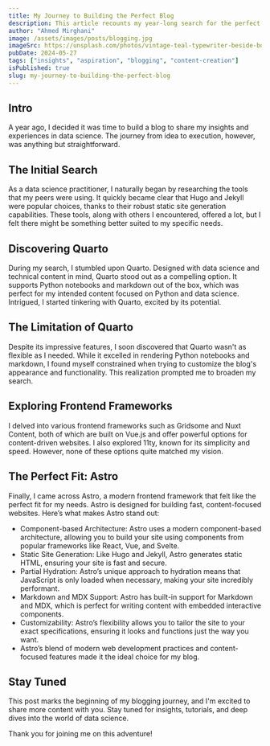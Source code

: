 ```yaml
---
title: My Journey to Building the Perfect Blog
description: This article recounts my year-long search for the perfect blogging tool, exploring the options that I have encountered. Ultimately, I found Astro to be the ideal platform for my data science content. Discover why Astro stood out and stay tuned for more insightful posts on Python and data science!
author: "Ahmed Mirghani"
image: /assets/images/posts/blogging.jpg
imageSrc: https://unsplash.com/photos/vintage-teal-typewriter-beside-book-jLwVAUtLOAQ
pubDate: 2024-05-27
tags: ["insights", "aspiration", "blogging", "content-creation"]
isPublished: true
slug: my-journey-to-building-the-perfect-blog
---
```


## Intro

A year ago, I decided it was time to build a blog to share my insights and experiences in data science. The journey from idea to execution, however, was anything but straightforward.

## The Initial Search

As a data science practitioner, I naturally began by researching the tools that my peers were using. It quickly became clear that Hugo and Jekyll were popular choices, thanks to their robust static site generation capabilities. These tools, along with others I encountered, offered a lot, but I felt there might be something better suited to my specific needs.

## Discovering Quarto

During my search, I stumbled upon Quarto. Designed with data science and technical content in mind, Quarto stood out as a compelling option. It supports Python notebooks and markdown out of the box, which was perfect for my intended content focused on Python and data science. Intrigued, I started tinkering with Quarto, excited by its potential.

## The Limitation of Quarto

Despite its impressive features, I soon discovered that Quarto wasn't as flexible as I needed. While it excelled in rendering Python notebooks and markdown, I found myself constrained when trying to customize the blog's appearance and functionality. This realization prompted me to broaden my search.

## Exploring Frontend Frameworks

I delved into various frontend frameworks such as Gridsome and Nuxt Content, both of which are built on Vue.js and offer powerful options for content-driven websites. I also explored 11ty, known for its simplicity and speed. However, none of these options quite matched my vision.

## The Perfect Fit: Astro

Finally, I came across Astro, a modern frontend framework that felt like the perfect fit for my needs. Astro is designed for building fast, content-focused websites. Here’s what makes Astro stand out:

- Component-based Architecture: Astro uses a modern component-based architecture, allowing you to build your site using components from popular frameworks like React, Vue, and Svelte.
- Static Site Generation: Like Hugo and Jekyll, Astro generates static HTML, ensuring your site is fast and secure.
- Partial Hydration: Astro’s unique approach to hydration means that JavaScript is only loaded when necessary, making your site incredibly performant.
- Markdown and MDX Support: Astro has built-in support for Markdown and MDX, which is perfect for writing content with embedded interactive components.
- Customizability: Astro’s flexibility allows you to tailor the site to your exact specifications, ensuring it looks and functions just the way you want.
- Astro’s blend of modern web development practices and content-focused features made it the ideal choice for my blog.

## Stay Tuned

This post marks the beginning of my blogging journey, and I'm excited to share more content with you. Stay tuned for insights, tutorials, and deep dives into the world of data science.

Thank you for joining me on this adventure!
